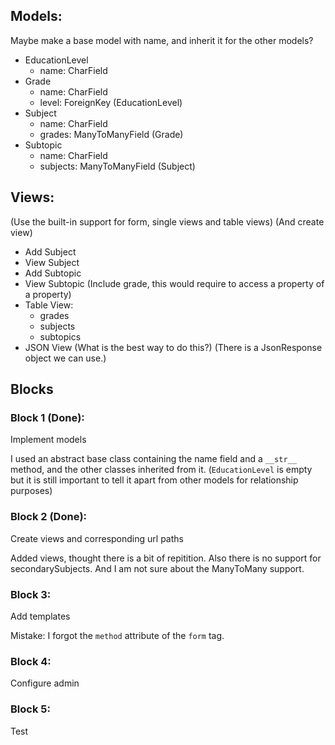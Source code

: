 ## Models:
Maybe make a base model with name, and inherit it for the other models?
- EducationLevel
  - name: CharField
- Grade
  - name: CharField
  - level: ForeignKey (EducationLevel)
- Subject
  - name: CharField
  - grades: ManyToManyField (Grade)
- Subtopic
  - name: CharField
  - subjects: ManyToManyField (Subject)

## Views:
(Use the built-in support for form, single views and table views) (And create view)
- Add Subject
- View Subject
- Add Subtopic
- View Subtopic (Include grade, this would require to access a property of a property)
- Table View:
  - grades
  - subjects
  - subtopics
- JSON View (What is the best way to do this?) (There is a JsonResponse object we can use.)

## Blocks

### Block 1 (Done):
Implement models

I used an abstract base class containing the name field and a `__str__` method, and the other classes inherited from it. (`EducationLevel` is empty but it is still important to tell it apart from other models for relationship purposes)

### Block 2 (Done):
Create views and corresponding url paths

Added views, thought there is a bit of repitition.
Also there is no support for secondarySubjects.
And I am not sure about the ManyToMany support.

### Block 3:
Add templates

Mistake: I forgot the `method` attribute of the `form` tag.

### Block 4:
Configure admin

### Block 5:
Test